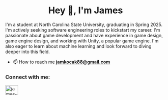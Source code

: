 <h1 align="center">Hey 👋, I'm James</h1>

I'm a student at North Carolina State University, graduating in Spring 2025. I'm actively seeking software engineering roles to kickstart my career. I'm passionate about game development and have experience in game design, game engine design, and working with Unity, a popular game engine. I'm also eager to learn about machine learning and look forward to diving deeper into this field.

- 📫 How to reach me **jamkocak88@gmail.com**

<h3 align="left">Connect with me:</h3>
<p align="left">
<a href="https://linkedin.com/in/james-kocak" target="blank"><img align="center" src="https://raw.githubusercontent.com/rahuldkjain/github-profile-readme-generator/master/src/images/icons/Social/linked-in-alt.svg" alt="james-kocak" height="30" width="40" /></a>
</p>
